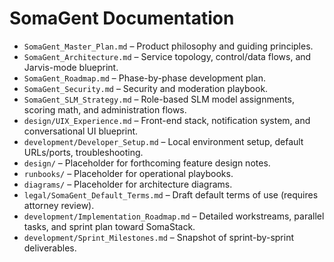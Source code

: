 # SomaGent Documentation

- `SomaGent_Master_Plan.md` – Product philosophy and guiding principles.
- `SomaGent_Architecture.md` – Service topology, control/data flows, and Jarvis-mode blueprint.
- `SomaGent_Roadmap.md` – Phase-by-phase development plan.
- `SomaGent_Security.md` – Security and moderation playbook.
- `SomaGent_SLM_Strategy.md` – Role-based SLM model assignments, scoring math, and administration flows.
- `design/UIX_Experience.md` – Front-end stack, notification system, and conversational UI blueprint.
- `development/Developer_Setup.md` – Local environment setup, default URLs/ports, troubleshooting.
- `design/` – Placeholder for forthcoming feature design notes.
- `runbooks/` – Placeholder for operational playbooks.
- `diagrams/` – Placeholder for architecture diagrams.
- `legal/SomaGent_Default_Terms.md` – Draft default terms of use (requires attorney review).
- `development/Implementation_Roadmap.md` – Detailed workstreams, parallel tasks, and sprint plan toward SomaStack.
- `development/Sprint_Milestones.md` – Snapshot of sprint-by-sprint deliverables.
